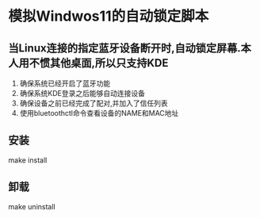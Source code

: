 # 模拟Windwos11的自动锁定脚本
## 当Linux连接的指定蓝牙设备断开时,自动锁定屏幕.本人用不惯其他桌面,所以只支持KDE
1. 确保系统已经开启了蓝牙功能
2. 确保系统KDE登录之后能够自动连接设备
3. 确保设备之前已经完成了配对,并加入了信任列表
4. 使用bluetoothctl命令查看设备的NAME和MAC地址

## 安装
make install

## 卸载
make uninstall
